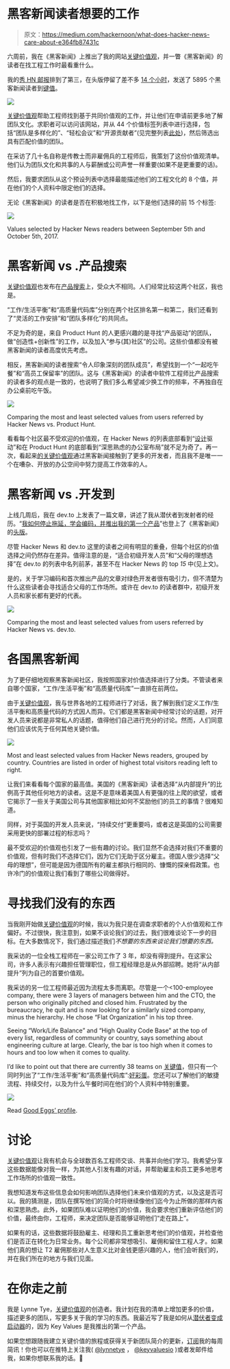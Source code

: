 # 黑客新闻读者想要的工作

> 原文：<https://medium.com/hackernoon/what-does-hacker-news-care-about-e364fb87431c>

六周前，我在《黑客新闻》上推出了我的网站[关键价值观](https://www.keyvalues.com/)，并一瞥《黑客新闻》的读者在找工程工作时最看重什么。

我的[秀 HN 邮报](https://news.ycombinator.com/item?id=15178283)排到了第三，在头版停留了差不多 [14 个小时](http://hnrankings.info/15178283/)，发送了 5895 个黑客新闻读者到[键值](https://www.keyvalues.com/)。

![](img/15a3bd2da587090380e68fbcb96cd602.png)

[关键价值观](https://www.keyvalues.com/)帮助工程师找到基于共同价值观的工作，并让他们在申请前更多地了解团队文化。求职者可以访问该网站，并从 44 个价值标签列表中进行选择，包括“团队是多样化的”、“轻松会议”和“开源贡献者”(见完整列表[此处](https://www.keyvalues.com/))，然后筛选出具有匹配价值的团队。

在采访了几十名自称是传教士而非雇佣兵的工程师后，我策划了这份价值观清单。他们认为团队文化和共事的人与薪酬或公司声誉一样重要(如果不是更重要的话)。

然后，我要求团队从这个预设列表中选择最能描述他们的工程文化的 8 个值，并在他们的个人资料中限定他们的选择。

无论《黑客新闻》的读者是否在积极地找工作，以下是他们选择的前 15 个标签:

![](img/cb6774f9e604a30c6b80aaf19328b84a.png)

Values selected by Hacker News readers between September 5th and October 5th, 2017.

# **黑客新闻 vs .产品搜索**

[关键价值观](https://www.keyvalues.com/)也发布在[产品搜索](https://www.producthunt.com/posts/key-values)上，受众大不相同。人们经常比较这两个社区，我也是。

“工作/生活平衡”和“高质量代码库”分别在两个社区排名第一和第二，我们还看到了“灵活的工作安排”和“团队多样化”的共同点。

不足为奇的是，来自 Product Hunt 的人更感兴趣的是寻找“产品驱动”的团队，做“创造性+创新性”的工作，以及加入“参与(其)社区”的公司。这些价值都没有被黑客新闻的读者高度优先考虑。

相反，黑客新闻的读者搜索“令人印象深刻的团队成员”，希望找到一个“一起吃午餐”和“高员工保留率”的团队。这与《黑客新闻》的读者中软件工程师比产品搜索的读者多的观点是一致的，也说明了我们多么希望减少换工作的频率，不再独自在办公桌前吃午饭。

![](img/da4709274375ef37499ef4eec091e17c.png)

Comparing the most and least selected values from users referred by Hacker News vs. Product Hunt.

看看每个社区最不受欢迎的价值观，在 Hacker News 的列表底部看到“[设计](https://hackernoon.com/tagged/design)驱动”和在 Product Hunt 的底部看到“深思熟虑的办公室布局”就不足为奇了。再一次，看起来[的关键价值观](https://www.keyvalues.com/)通过黑客新闻接触到了更多的开发者，而且我不是唯一一个在嘈杂、开放的办公空间中努力提高工作效率的人。

# 黑客新闻 vs .开发到

上线几周后，我在 dev.to 上发表了一篇文章，讲述了我从潜伏者到发射者的经历。“[我如何停止拖延，学会编码，并推出我的第一个产品](https://dev.to/lynnetye/how-i-stopped-procrastinating-learned-to-code-and-launched-my-first-product-2i1)”也登上了《黑客新闻》的[头版](http://hnrankings.info/15338059/)。

尽管 Hacker News 和 dev.to 这里的读者之间有明显的重叠，但每个社区的价值选择之间仍然存在差异。值得注意的是，“适合初级开发人员”和“父母的理想选择”在 dev.to 的列表中名列前茅，甚至不在 Hacker News 的 top *15* 中(见上文)。

是的，关于学习编码和首次推出产品的文章对绿色开发者很有吸引力，但不清楚为什么这些读者会寻找适合父母的工作场所。或许在 dev.to 的读者群中，初级开发人员和家长都有更好的代表。

![](img/99bdce25ed1e88e7dc0f365dcdbf211d.png)

Comparing the most and least selected values from users referred by Hacker News vs. dev.to.

# 各国黑客新闻

为了更仔细地观察黑客新闻社区，我按照国家对价值选择进行了分类。不管读者来自哪个国家，“工作/生活平衡”和“高质量代码库”一直排在前两位。

由于[关键价值观](https://www.keyvalues.com/)，我与世界各地的工程师进行了对话，我了解到我们定义工作/生活平衡和高质量代码的方式因人而异。它们都是黑客新闻中经常讨论的话题，对开发人员来说都是非常私人的话题，值得他们自己进行充分的讨论。然而，人们同意他们应该优先于任何其他关键价值。

![](img/0f4d0975afce4576282ff648feed2496.png)

Most and least selected values from Hacker News readers, grouped by country. Countries are listed in order of highest total visitors reading left to right.

让我们来看看每个国家的最高值。美国的《黑客新闻》读者选择“从内部提升”的比例高于其他任何地方的读者。这是不是意味着美国人有更强的往上爬的欲望，或者它揭示了一些关于美国公司与其他国家相比如何不奖励他们的员工的事情？很难知道。

同样，对于英国的开发人员来说，“持续交付”更重要吗，或者这是英国的公司需要采用更快的部署过程的标志吗？

最不受欢迎的价值观也引发了一些有趣的讨论。我们显然不会选择对我们不重要的价值观，但有时我们不选择它们，因为它们无助于区分雇主。德国人很少选择“父母的理想”，但可能是因为德国所有的雇主都执行相同的、慷慨的探亲假政策。也许冷门的价值观让我们看到了哪些公司做得好。

# 寻找我们没有的东西

当我刚开始做[关键价值观](https://www.keyvalues.com/)的时候，我以为我只是在调查求职者的个人价值观和工作偏好。不过很快，我注意到，如果不谈论我们的过去，我们很难谈论下一步的目标。在大多数情况下，我们通过描述我们*不想要的东西来谈论我们想要的东西。*

我采访的一位全栈工程师在一家公司工作了 3 年，却没有得到提升。在这家公司，许多人表示有兴趣担任管理职位，但工程经理总是从外部招聘。她将“从内部提升”列为自己的首要价值观。

我采访的另一位工程师最近因为流程太多而离职。尽管是一个<100-employee company, there were 3 layers of managers between him and the CTO, the person who originally pitched and closed him. Frustrated by the bureaucracy, he quit and is now looking for a similarly sized company, minus the hierarchy. He chose “Flat Organization” in his top three.

Seeing “Work/Life Balance” and “High Quality Code Base” at the top of every list, regardless of community or country, says something about engineering culture at large. Clearly, the bar is too high when it comes to hours and too low when it comes to quality.

I’d like to point out that there are currently 38 teams on [关键值](https://www.keyvalues.com/)，但只有一个同时列出了“工作/生活平衡”和“高质量代码库”:[好彩蛋](https://www.keyvalues.com/good-eggs)。您还可以了解他们的敏捷流程、持续交付，以及为什么午餐时间在他们的个人资料中特别重要。

![](img/3f79123cf275b9b95923c50a1ce5088f.png)

Read [Good Eggs’ profile](https://www.keyvalues.com/good-eggs).

# 讨论

[关键价值观](https://www.keyvalues.com/)让我有机会与全球数百名工程师交谈、共事并向他们学习。我希望分享这些数据能像对我一样，为其他人引发有趣的对话，并帮助雇主和员工更多地思考工作场所的价值观一致性。

我想知道发布这些信息会如何影响团队选择他们未来价值观的方式，以及这是否可以。我的猜测是，团队在撰写他们的简介时将继续像他们迄今为止所做的那样内省和深思熟虑。此外，如果团队难以证明他们的价值，我会要求他们重新评估他们的价值，最终由你，工程师，来决定团队是否能够证明他们“走在路上”。

如果有的话，这些数据将鼓励雇主、经理和员工重新思考他们的价值观，并检查他们是否正在转化为日常业务。每个公司都非常想吸引、雇佣和留住工程人才。如果他们真的想让 T2 雇佣那些对人生意义比对金钱更感兴趣的人，他们会听我们的，并在我们所在的地方与我们见面。

# 在你走之前

我是 Lynne Tye，[关键价值观](https://www.keyvalues.com/)的创造者。我计划在我的清单上增加更多的价值，描述更多的团队，写更多关于我的学习的东西。我最近写了我是如何从[潜伏者变成启动器](https://www.indiehackers.com/@lynnetye/how-i-went-from-indie-lurker-to-indie-hacker-d1042ffa5f)的，因为 Key Values 是我推出的第一个产品。

如果您想跟随我建立关键价值的旅程或获得关于新团队简介的更新，[订阅](http://eepurl.com/cW6n_j)我的每周简讯！你也可以在推特上关注我( [@lynnetye](https://twitter.com/lynnetye) ， [@keyvaluesio](https://twitter.com/keyvaluesio?lang=en) )或者发邮件给我，如果你想联系我的话。🤗
